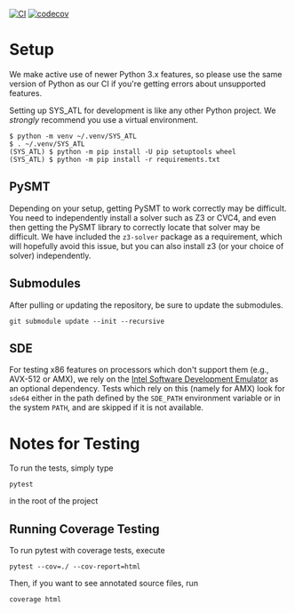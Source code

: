 [![CI](https://github.com/ChezJrk/SYS_ATL/actions/workflows/main.yml/badge.svg)](https://github.com/ChezJrk/SYS_ATL/actions/workflows/main.yml)
[![codecov](https://codecov.io/gh/ChezJrk/SYS_ATL/branch/master/graph/badge.svg?token=BFIZ0WKP4I)](https://codecov.io/gh/ChezJrk/SYS_ATL)

# Setup

We make active use of newer Python 3.x features, so please use the same version of Python as our CI if you're getting errors about unsupported features.

Setting up SYS_ATL for development is like any other Python project. We _strongly_ recommend you use a virtual environment.

```
$ python -m venv ~/.venv/SYS_ATL
$ . ~/.venv/SYS_ATL
(SYS_ATL) $ python -m pip install -U pip setuptools wheel
(SYS_ATL) $ python -m pip install -r requirements.txt
```

## PySMT

Depending on your setup, getting PySMT to work correctly may be difficult.
You need to independently install a solver such as Z3 or CVC4, and even then getting the PySMT library to correctly locate that solver may be difficult.
We have included the `z3-solver` package as a requirement, which will hopefully avoid this issue, but you can also install z3 (or your choice of solver) independently.

## Submodules

After pulling or updating the repository, be sure to update the submodules.

```
git submodule update --init --recursive
```

## SDE
For testing x86 features on processors which don't support them (e.g., AVX-512 or AMX), we rely on the [Intel Software Development Emulator](https://www.intel.com/content/www/us/en/developer/articles/tool/software-development-emulator.html) as an optional dependency.
Tests which rely on this (namely for AMX) look for `sde64` either in the path defined by the `SDE_PATH` environment variable or in the system `PATH`, and are skipped if it is not available.

# Notes for Testing

To run the tests, simply type
```
pytest
```
in the root of the project

## Running Coverage Testing

To run pytest with coverage tests, execute
```
pytest --cov=./ --cov-report=html
```
Then, if you want to see annotated source files, run
```
coverage html
```

